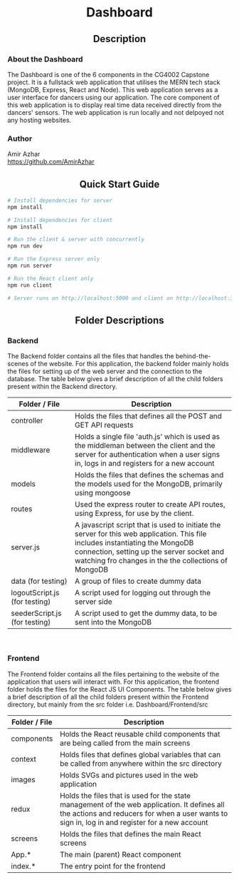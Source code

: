 <h1 align="center">Dashboard</h1>

<h2 align="center">Description</h2>

### About the Dashboard
The Dashboard is one of the 6 components in the CG4002 Capstone project. It is a fullstack web application that utilises the MERN tech stack (MongoDB, Express, React and Node). This web application serves as a user interface for dancers using our application. The core component of this web application is to display real time data received directly from the dancers' sensors. The web application is run locally and not delpoyed not any hosting websites.

### Author 
Amir Azhar </br>
https://github.com/AmirAzhar

<h2 align="center">Quick Start Guide</h2>

```bash
# Install dependencies for server
npm install

# Install dependencies for client
npm install

# Run the client & server with concurrently
npm run dev

# Run the Express server only
npm run server

# Run the React client only
npm run client

# Server runs on http://localhost:5000 and client on http://localhost:3000
```
<h2 align="center">Folder Descriptions</h2>

### Backend
The Backend folder contains all the files that handles the behind-the-scenes of the website. For this application, the backend folder mainly holds the files for setting up of the web server and the connection to the database. The table below gives a brief description of all the child folders present within the Backend directory.

Folder / File | Description 
--- | --- | 
controller | Holds the files that defines all the POST and GET API requests
middleware | Holds a single file 'auth.js' which is used as the middleman between the client and the server for authentication when a user signs in, logs in and registers for a new account
models | Holds the files that defines the schemas and the models used for the MongoDB, primarily using mongoose
routes | Used the express router to create API routes, using Express, for use by the client.
server.js | A javascript script that is used to initiate the server for this web application. This file includes instantiating the MongoDB connection, setting up the server socket and watching fro changes in the the collections of MongoDB
data (for testing) | A group of files to create dummy data
logoutScript.js (for testing) | A script used for  logging out through the server side
seederScript.js (for testing) | A script used to get the dummy data, to be sent into the MongoDB

<br/>

### Frontend
The Frontend folder contains all the files pertaining to the website of the application that users will interact with. For this application, the frontend folder holds the files for the React JS UI Components. The table below gives a brief description of all the child folders present within the Frontend directory, but mainly from the src folder i.e. Dashboard/Frontend/src

Folder / File | Description 
--- | --- | 
components | Holds the React reusable child components that are being called from the main screens
context | Holds files that defines global variables that can be called from anywhere within the src directory
images | Holds SVGs and pictures used in the web application
redux | Holds the files that is used for the state management of the web application. It defines all the actions and reducers for when a user wants to sign in, log in and register for a new account
screens | Holds the files that defines the main React screens
App.* | The main (parent) React component
index.* | The entry point for the frontend
